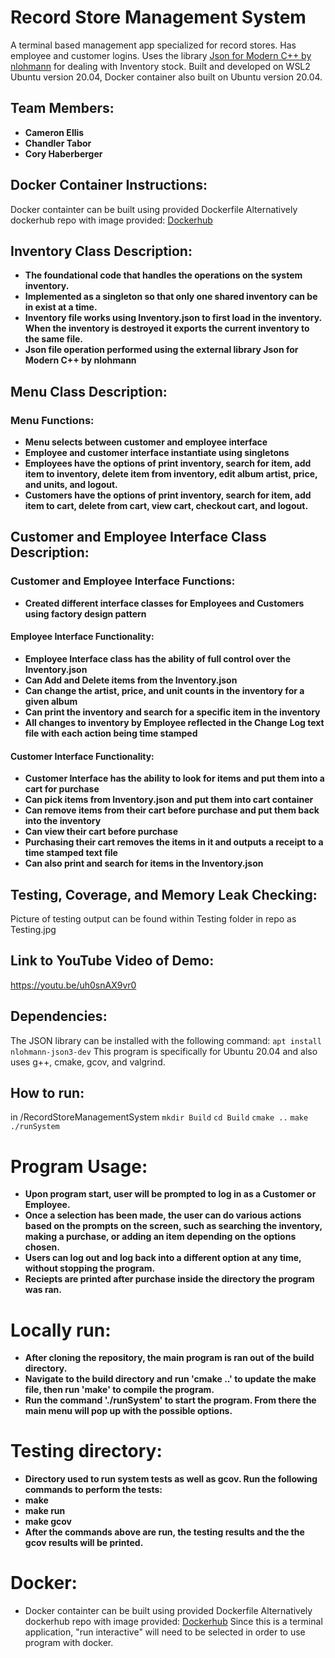 # Record Store Management System
A terminal based management app specialized for record stores. Has employee and customer logins. Uses the library [Json for Modern C++ by nlohmann](https://github.com/nlohmann/json) for dealing with Inventory stock. Built and developed on WSL2 Ubuntu version 20.04, Docker container also built on Ubuntu version 20.04.
## Team Members:
- **Cameron Ellis**
- **Chandler Tabor**
- **Cory Haberberger**
## Docker Container Instructions:
Docker containter can be built using provided Dockerfile
Alternatively dockerhub repo with image provided: [Dockerhub](https://hub.docker.com/repository/docker/coryhaberberger/record-store-management-system)

## Inventory Class Description:
 - **The foundational code that handles the operations on the system inventory.**
 - **Implemented as a singleton so that only one shared inventory can be in exist at a time.**
 - **Inventory file works using Inventory.json to first load in the inventory. When the inventory is destroyed it exports the current inventory to the same file.**
 - **Json file operation performed using the external library Json for Modern C++ by nlohmann**
## Menu Class Description:
### Menu Functions:
 - **Menu selects between customer and employee interface**
 - **Employee and customer interface instantiate using singletons**
 - **Employees have the options of print inventory, search for item, add item to inventory, delete item from inventory, edit album artist, price, and units, and logout.**
 - **Customers have the options of print inventory, search for item, add item to cart, delete from cart, view cart, checkout cart, and logout.**
## Customer and Employee Interface Class Description:
### Customer and Employee Interface Functions:
 - **Created different interface classes for Employees and Customers using factory design pattern**
#### Employee Interface Functionality:
 - **Employee Interface class has the ability of full control over the Inventory.json**
  - **Can Add and Delete items from the Inventory.json**
  - **Can change the artist, price, and unit counts in the inventory for a given album**
  - **Can print the inventory and search for a specific item in the inventory**
  - **All changes to inventory by Employee reflected in the Change Log text file with each action being time stamped**
#### Customer Interface Functionality:
 - **Customer Interface has the ability to look for items and put them into a cart for purchase**
  - **Can pick items from Inventory.json and put them into cart container**
  - **Can remove items from their cart before purchase and put them back into the inventory**
  - **Can view their cart before purchase**
  - **Purchasing their cart removes the items in it and outputs a receipt to a time stamped text file**
  - **Can also print and search for items in the Inventory.json**
## Testing, Coverage, and Memory Leak Checking:
Picture of testing output can be found within Testing folder in repo as Testing.jpg
## Link to YouTube Video of Demo:
https://youtu.be/uh0snAX9vr0
## Dependencies:
The JSON library can be installed with the following command: 
`apt install nlohmann-json3-dev`
This program is specifically for Ubuntu 20.04 and also uses g++, cmake, gcov, and valgrind.

## How to run:

in /RecordStoreManagementSystem
`mkdir Build`
`cd Build`
`cmake ..`
`make`
`./runSystem`

# Program Usage:
- **Upon program start, user will be prompted to log in as a Customer or Employee.**
- **Once a selection has been made, the user can do various actions based on the prompts on the screen, such as searching the inventory, making a purchase, or adding an item depending on the options chosen.**
- **Users can log out and log back into a different option at any time, without stopping the program.**
- **Reciepts are printed after purchase inside the directory the program was ran.**

# Locally run:
- **After cloning the repository, the main program is ran out of the build directory.**
- **Navigate to the build directory and run 'cmake ..' to update the make file, then run 'make' to compile the program.**
- **Run the command './runSystem' to start the program. From there the main menu will pop up with the possible options.**

# Testing directory:
- **Directory used to run system tests as well as gcov. Run the following commands to perform the tests:**
- **make**
- **make run**
- **make gcov**
- **After the commands above are run, the testing results and the the gcov results will be printed.**

# Docker:
- Docker containter can be built using provided Dockerfile
Alternatively dockerhub repo with image provided: [Dockerhub](https://hub.docker.com/repository/docker/coryhaberberger/record-store-management-system)
Since this is a terminal application, "run interactive" will need to be selected in order to use program with docker.
